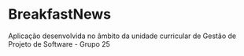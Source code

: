 # BreakfastNews
Aplicação desenvolvida no âmbito da unidade curricular de Gestão de Projeto de Software - Grupo 25
